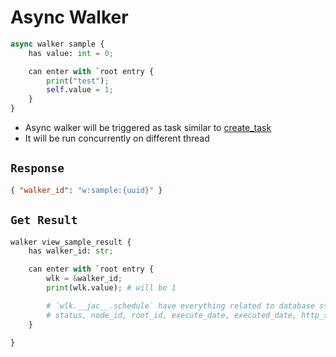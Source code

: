 # Async Walker

```python
async walker sample {
    has value: int = 0;

    can enter with `root entry {
        print("test");
        self.value = 1;
    }
}
```

- Async walker will be triggered as task similar to [create_task](./jac_cloud_scheduler.md#jac-cloud-optional-task)
- It will be run concurrently on different thread

## `Response`

```json
{ "walker_id": "w:sample:{uuid}" }
```

## `Get Result`

```python
walker view_sample_result {
    has walker_id: str;

    can enter with `root entry {
        wlk = &walker_id;
        print(wlk.value); # will be 1

        # `wlk.__jac__.schedule` have everything related to database status
        # status, node_id, root_id, execute_date, executed_date, http_status, reports, custom, error
    }

}
```
